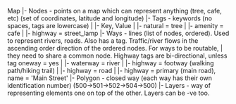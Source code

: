 Map
 |- Nodes - points on a map which can represent anything (tree, cafe, etc) (set of coordinates, latitude and longitude)
 |- Tags - keywords (no spaces, tags are lowercase)
 |	 |- Key, Value
 |	 |- natural = tree
 |	 |- amenity = cafe
 |	 |- highway = street_lamp
 |- Ways - lines (list of nodes, ordered). Used to represent  rivers, roads. Also has a tag. Traffic/river flows in the ascending order direction of the ordered nodes. For ways to be routable,       |              they need to share a common node. Highway tags are bi-directional, unless tag oneway = yes
 |    |- waterway = river
 |    |- highway = footway (walking path/hiking trail)
 |    |- highway = road
 |    |- highway = primary (main road), name = 'Main Street'
 |- Polygon - closed way (each way has their own identification number) (500->501->502->504->500)
 |- Layers - way of representing elements one on top of the other. Layers can be -ve too.
